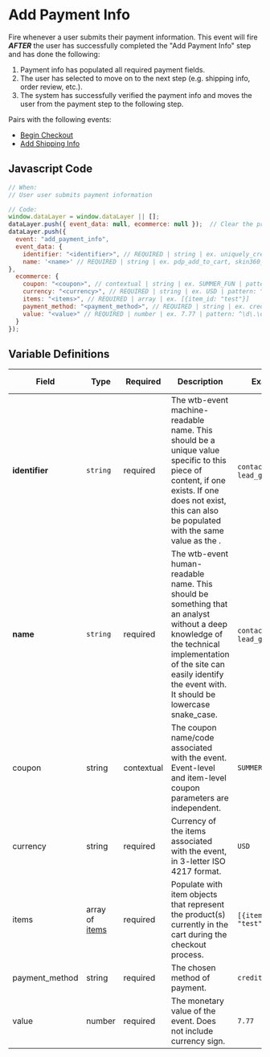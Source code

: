# Add Payment Info

Fire whenever a user submits their payment information. This event will fire _**AFTER**_ the user has successfully completed the "Add Payment Info" step and has done the following:

1. Payment info has populated all required payment fields.
2. The user has selected to move on to the next step (e.g. shipping info, order review, etc.).
3. The system has successfully verified the payment info and moves the user from the payment step to the following step.

Pairs with the following events:
- [Begin Checkout](../../events/ecommerce/begin_checkout.md)
- [Add Shipping Info](../../events/ecommerce/add_shipping_info.md)

## Javascript Code

```js
// When:
// User user submits payment information

// Code:
window.dataLayer = window.dataLayer || [];
dataLayer.push({ event_data: null, ecommerce: null });  // Clear the previous ecommerce object.
dataLayer.push({
  event: "add_payment_info",
  event_data: {
    identifier: "<identifier>", // REQUIRED | string | ex. uniquely_created_id, skin360_pwa_ntg_atc
    name: '<name>' // REQUIRED | string | ex. pdp_add_to_cart, skin360_pwa_ntg add_to_cart
},
  ecommerce: {
    coupon: "<coupon>", // contextual | string | ex. SUMMER_FUN | pattern: ^[A-Za-z0-9_]+$
    currency: "<currency>", // REQUIRED | string | ex. USD | pattern: ^[A-Z]{3}$ | min. 3, max. 3
    items: "<items>", // REQUIRED | array | ex. [{item_id: "test"}]	
    payment_method: "<payment_method>", // REQUIRED | string | ex. credit_card | pattern: ^[a-z_]+$
    value: "<value>" // REQUIRED | number | ex. 7.77 | pattern: ^\d\.\d\d$ | min. 0.00
  }
});
```

## Variable Definitions

|Field|Type|Required|Description|Example|Pattern|Minimum Length|Maximum Length|Minimum
| --- | --- | --- | --- | --- | --- | --- | --- | --- |
|**identifier**|`string`|required|The wtb-event machine-readable name. This should be a unique value specific to this piece of content, if one exists. If one does not exist, this can also be populated with the same value as the <name>.|`contact`, `lead_generation`|||`100`|
|**name**|`string`|required|The wtb-event human-readable name. This should be something that an analyst without a deep knowledge of the technical implementation of the site can easily identify the event with. It should be lowercase snake_case.|`contact`, `lead_generation`|||`100`|
|coupon|string|contextual|The coupon name/code associated with the event. Event-level and item-level coupon parameters are independent.|`SUMMER_FUN`|||`100`|
|currency|string|required|Currency of the items associated with the event, in 3-letter ISO 4217 format.|`USD`|`^[A-Z]{3}$`|`3`|`3`|
|items|array of [items](../../schemas/item.md)|required|Populate with item objects that represent the product(s) currently in the cart during the checkout process.|`[{item_id: "test"}]`|
|payment_method|string|required|The chosen method of payment.|`credit_card`|||`100`|
|value|number|required|The monetary value of the event. Does not include currency sign.|`7.77`|`^\d\.\d\d$`||`100`|`0.00`|
